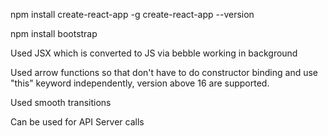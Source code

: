npm install create-react-app -g
create-react-app --version

npm install bootstrap


Used JSX which is converted to JS via bebble working in background

Used arrow functions so that don't have to do constructor binding and use "this" keyword independently, version above 16 are supported.

Used smooth transitions

Can be used for API Server calls